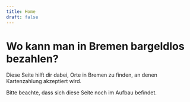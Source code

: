 ```yaml
---
title: Home
draft: false
---
```


# Wo kann man in Bremen bargeldlos bezahlen?

Diese Seite hilft dir dabei, Orte in Bremen zu finden, an denen Kartenzahlung akzeptiert wird.

Bitte beachte, dass sich diese Seite noch im Aufbau befindet.
